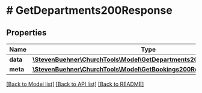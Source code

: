 # # GetDepartments200Response

## Properties

Name | Type | Description | Notes
------------ | ------------- | ------------- | -------------
**data** | [**\StevenBuehner\ChurchTools\Model\GetDepartments200ResponseDataInner[]**](GetDepartments200ResponseDataInner.md) |  | [optional]
**meta** | [**\StevenBuehner\ChurchTools\Model\GetBookings200ResponseMeta**](GetBookings200ResponseMeta.md) |  | [optional]

[[Back to Model list]](../../README.md#models) [[Back to API list]](../../README.md#endpoints) [[Back to README]](../../README.md)
